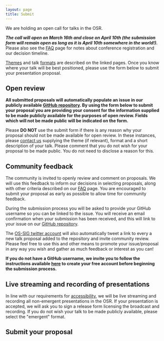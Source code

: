 ```yaml
---
layout: page
title: Submit
---
```


<div align="left">
<p>

We are holding an open call for talks in the OSR. </p>

<p><b><i>The call will open on March 16th and close on April 10th (the submission form will remain open as long as it is April 10th somewhere in the world!).
</i></b> Please also see the <a href="https://ohbm.github.io/osr2020/faq/">FAQ</a> page for notes about conference registration and our decision timeline.</p>

<p><a href="https://ohbm.github.io/osr2020/themes/">Themes</a> and talk <a href="https://ohbm.github.io/osr2020/formats/">formats</a> are described on the linked pages.
Once you know where your talk will be best positioned, please use the form below to submit your presentation proposal.</p>

<h2>Open review</h2>

<p><b>All submitted proposals will automatically populate an issue in our publicly available <a href="https://github.com/ohbm/osr2020">GitHub repository</a>.
By using the form below to submit your proposal you are providing your consent for the information supplied to be made publicly available for the purposes of open review.
Fields which will not be made public will be indicated on the form.</b></p>

<p>Please <b>DO NOT</b> use the submit form if there is any reason why your proposal should not be made available for open review.
In these instances, please <a href="https://ohbm.github.io/osr2020/contact/">contact us</a> supplying the theme (if relevant),
format and a short description of your talk.
Please comment that you do not wish for your proposal to be made public.
You do not need to disclose a reason for this.</p>

<h2>Community feedback</h2>

<p>The community is invited to openly review and comment on proposals.
We will use this feedback to inform our decisions in selecting proposals,
along with other criteria described on our <a href="https://ohbm.github.io/osr2020/faq/">FAQ</a> page.
You are encouraged to submit your proposal as early as possible to allow time for community feedback.</p>

<p>During the submission process you will be asked to provide your GitHub username so you can be linked to the issue.
You will receive an email confirmation when your submission has been received,
and this will link to your issue on our <a href="https://github.com/ohbm/osr2020">GitHub repository</a>.

The <a href="https://twitter.com/OhbmOpen">OS-SIG twitter account</a> will also automatically tweet a link to every a new talk proposal added to the repository and invite community review. Please feel free to use this and other means to promote your issue/proposal in any way you wish and gather as much feedback or interest as you can!</p>

<p><b>If you do not have a GitHub username, we invite you to follow the instructions available <a href="https://github.com/join">here</a> to create your free account before beginning the submission process.</b></p>

<h2>Live streaming and recording of presentations</h2>

<p>In line with our requirements for <a href="https://ohbm.github.io/osr2020/access/">accessibility</a>, we will be live streaming and recording all non-emergent presentations in the OSR. If your presentation is accepted, we will ask you to sign a release form licensing the broadcast and recording. If you do not wish your talk to be made publicly available, please select the "emergent" format.</p>

<h2>Submit your proposal</h2>

</div>

<div style="--aspect-ratio: 3/4;">
  <iframe
    id="tripetto1"
    width="720"
    height="600"
    frameborder="0"
    marginheight="0"
    marginwidth="0"
  >
  </iframe>
</div>

<script>
var tripettoElement = document.getElementById("tripetto1");
var tripettoDoc = tripettoElement.contentWindow || tripettoElement.contentDocument.document || tripettoElement.contentDocument;
tripettoDoc.document.open();
tripettoDoc.document.write(decodeURI("%3Cbody%3E%3Cscript%20src=%22https://unpkg.com/tripetto-collector%22%3E%3C/script%3E%0A%3Cscript%20src=%22https://unpkg.com/tripetto-collector-rolling%22%3E%3C/script%3E%0A%3Cscript%20src=%22https://unpkg.com/tripetto-services%22%3E%3C/script%3E%0A%3Cscript%3E%0ATripettoServices.init(%7B%20token:%20%22eyJhbGciOiJIUzI1NiIsInR5cCI6IkpXVCJ9.eyJ1c2VyIjoiMVhoNkFIMmVBU2JuV2JqeGE5dk1pT04yMnpxYnE3cjh3TnhuNlZlb01aVT0iLCJkZWZpbml0aW9uIjoiZ283UCtaaVc1QVVKWE8zRDNuRjlpbEg0RlNaZFhmK3IyMzRTM3JRUTZuUT0iLCJ0eXBlIjoiY29sbGVjdCJ9.UN6b6JZc4-W80oznWvYijXwm9HPMGhd2NSY8xVqYhVo%22%20%7D);%0A%0ATripettoCollectorRolling.run(%7B%0A%20%20%20%20element:%20document.body,%0A%20%20%20%20definition:%20TripettoServices.definition,%0A%20%20%20%20style:%20TripettoServices.style,%0A%20%20%20%20onFinish:%20TripettoServices.onFinish,%0A%20%20%20%20onAttachment:%20TripettoServices.onAttachment%0A%7D);%0A%3C/script%3E%3C/body%3E"));
tripettoDoc.document.close();
</script>
